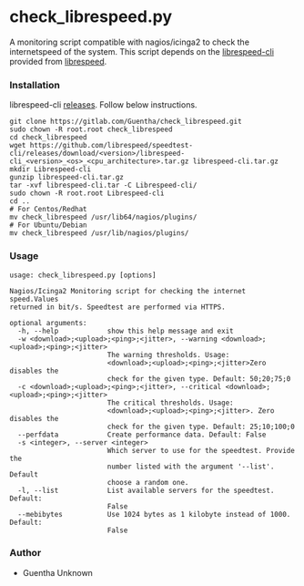 # check_librespeed.py   
A monitoring script compatible with nagios/icinga2 to check the internetspeed of the system.
This script depends on the [librespeed-cli](https://github.com/librespeed/speedtest-cli) provided from [librespeed](https://github.com/librespeed).

### Installation
librespeed-cli [releases](https://github.com/librespeed/speedtest-cli/releases).
Follow below instructions.
```
git clone https://gitlab.com/Guentha/check_librespeed.git
sudo chown -R root.root check_librespeed
cd check_librespeed
wget https://github.com/librespeed/speedtest-cli/releases/download/<version>/librespeed-cli_<version>_<os>_<cpu_architecture>.tar.gz librespeed-cli.tar.gz
mkdir Librespeed-cli
gunzip librespeed-cli.tar.gz
tar -xvf librespeed-cli.tar -C Librespeed-cli/
sudo chown -R root.root Librespeed-cli
cd ..
# For Centos/Redhat
mv check_librespeed /usr/lib64/nagios/plugins/
# For Ubuntu/Debian
mv check_librespeed /usr/lib/nagios/plugins/
```

### Usage
```
usage: check_librespeed.py [options]

Nagios/Icinga2 Monitoring script for checking the internet speed.Values
returned in bit/s. Speedtest are performed via HTTPS.

optional arguments:
  -h, --help            show this help message and exit
  -w <download>;<upload>;<ping>;<jitter>, --warning <download>;<upload>;<ping>;<jitter>
                        The warning thresholds. Usage:
                        <download>;<upload>;<ping>;<jitter>Zero disables the
                        check for the given type. Default: 50;20;75;0
  -c <download>;<upload>;<ping>;<jitter>, --critical <download>;<upload>;<ping>;<jitter>
                        The critical thresholds. Usage:
                        <download>;<upload>;<ping>;<jitter>. Zero disables the
                        check for the given type. Default: 25;10;100;0
  --perfdata            Create performance data. Default: False
  -s <integer>, --server <integer>
                        Which server to use for the speedtest. Provide the
                        number listed with the argument '--list'. Default
                        choose a random one.
  -l, --list            List available servers for the speedtest. Default:
                        False
  --mebibytes           Use 1024 bytes as 1 kilobyte instead of 1000. Default:
                        False
```

### Author
* Guentha Unknown 
